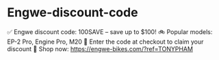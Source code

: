 # Engwe-discount-code
✅ Engwe discount code: 100SAVE – save up to $100! 🚲 Popular models: EP-2 Pro, Engine Pro, M20 💬 Enter the code at checkout to claim your discount 🛒 Shop now: https://engwe-bikes.com/?ref=TONYPHAM
